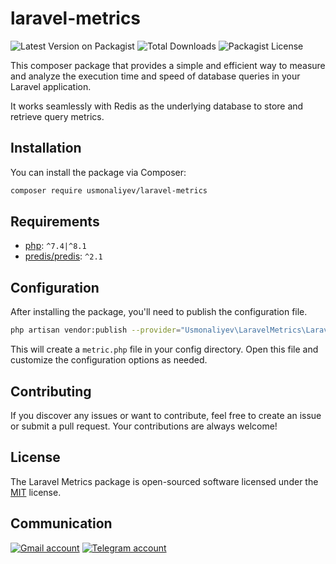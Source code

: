 # laravel-metrics

![Latest Version on Packagist](https://img.shields.io/packagist/v/usmonaliyev/laravel-metrics.svg)
![Total Downloads](https://img.shields.io/packagist/dt/usmonaliyev/laravel-metrics.svg)
![Packagist License](https://img.shields.io/packagist/l/usmonaliyev/laravel-metrics)

This composer package that provides a simple and efficient way to measure and analyze the execution time and speed of database queries in your Laravel application.

It works seamlessly with Redis as the underlying database to store and retrieve query metrics.

## Installation

You can install the package via Composer:

```bash
composer require usmonaliyev/laravel-metrics
```

## Requirements

- [php](https://php.net): `^7.4|^8.1`
- [predis/predis](https://packagist.org/packages/predis/predis): `^2.1`

## Configuration

After installing the package, you'll need to publish the configuration file.

```bash
php artisan vendor:publish --provider="Usmonaliyev\LaravelMetrics\LaravelMetricServiceProvider" --tag="config"
```

This will create a `metric.php` file in your config directory.
Open this file and customize the configuration options as needed.

## Contributing

If you discover any issues or want to contribute, feel free to create an issue or submit a pull request. Your contributions are always welcome!

## License

The Laravel Metrics package is open-sourced software licensed under the [MIT](https://choosealicense.com/licenses/mit/) license.

## Communication

[![Gmail account](https://img.shields.io/badge/Gmail-D14836?style=for-the-badge&logo=gmail&logoColor=white)](https://mail.google.com/mail/u/0/#inbox?compose=CllgCJTMXlTvXZtwqllWKkrmkrnwMBVGBmbkbbpZvxVRvpGmcSZZprrWfMrCvhsPMRbDZKTbWGq)
[![Telegram account](https://img.shields.io/badge/Telegram-2CA5E0?style=for-the-badge&logo=telegram&logoColor=white)](https://t.me/usmonaliyev99)


